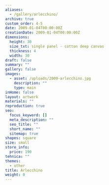 ```yaml
---
aliases:
  - /gallery/arlecchino/
archive: true
custom_order: 4-5
date: 2009-01-04T00:00:00Z
creationDate: 2009-01-04T00:00:00Z
dimensions:
  height: 30
  size_txt: single panel - cotton deep canvas
  thickness: 4
  width: 30
draft: false
summary: ""
gallery: false
images:
  - asset: /uploads/2009-arlecchino.jpg
    description: ""
    type: main
inHome: false
layout: artwork
materials: ""
reproduction: true
seo:
  focus_keyword: []
  meta_description: ""
  seo_title: ""
  short_name: ""
  sitemap: true
shapes: square
size: small
store_info:
  price: 190
tehnica: ""
themes:
  - other
title: Arlecchino
weight: 0
---
```

